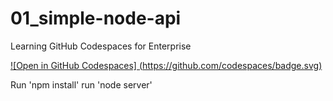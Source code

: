 # 01_simple-node-api
Learning GitHub Codespaces for Enterprise 

[![Open in GitHub Codespaces] (https://github.com/codespaces/badge.svg) ](https://codespaces.new/tkumaran-git/01_simple-node-api)

Run 'npm install'
run 'node server'

